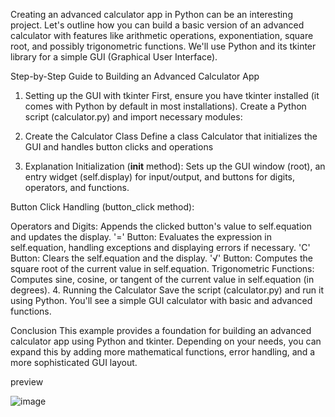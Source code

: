 Creating an advanced calculator app in Python can be an interesting project. Let's outline how you can build a basic version of an advanced calculator with features like arithmetic operations, exponentiation, square root, and possibly trigonometric functions. We'll use Python and its tkinter library for a simple GUI (Graphical User Interface).

Step-by-Step Guide to Building an Advanced Calculator App
1. Setting up the GUI with tkinter
First, ensure you have tkinter installed (it comes with Python by default in most installations). Create a Python script (calculator.py) and import necessary modules:

2. Create the Calculator Class
Define a class Calculator that initializes the GUI and handles button clicks and operations

3. Explanation
Initialization (__init__ method): Sets up the GUI window (root), an entry widget (self.display) for input/output, and buttons for digits, operators, and functions.

Button Click Handling (button_click method):

Operators and Digits: Appends the clicked button's value to self.equation and updates the display.
'=' Button: Evaluates the expression in self.equation, handling exceptions and displaying errors if necessary.
'C' Button: Clears the self.equation and the display.
'√' Button: Computes the square root of the current value in self.equation.
Trigonometric Functions: Computes sine, cosine, or tangent of the current value in self.equation (in degrees).
4. Running the Calculator
Save the script (calculator.py) and run it using Python. You'll see a simple GUI calculator with basic and advanced functions.

Conclusion
This example provides a foundation for building an advanced calculator app using Python and tkinter. Depending on your needs, you can expand this by adding more mathematical functions, error handling, and a more sophisticated GUI layout.


preview

![image](https://github.com/user-attachments/assets/af8c15d8-237c-4297-86e7-89a7d20cd6db)




